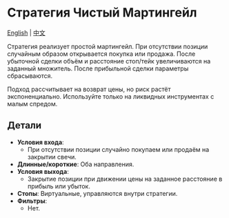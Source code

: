 # Стратегия Чистый Мартингейл
[English](README.md) | [中文](README_cn.md)

Стратегия реализует простой мартингейл. При отсутствии позиции случайным образом открывается покупка или продажа. После убыточной сделки объём и расстояние стоп/тейк увеличиваются на заданный множитель. После прибыльной сделки параметры сбрасываются.

Подход рассчитывает на возврат цены, но риск растёт экспоненциально. Используйте только на ликвидных инструментах с малым спредом.

## Детали

- **Условия входа**:
  - При отсутствии позиции случайно покупаем или продаём на закрытии свечи.
- **Длинные/короткие**: Оба направления.
- **Условия выхода**:
  - Закрытие позиции при движении цены на заданное расстояние в прибыль или убыток.
- **Стопы**: Виртуальные, управляются внутри стратегии.
- **Фильтры**:
  - Нет.
